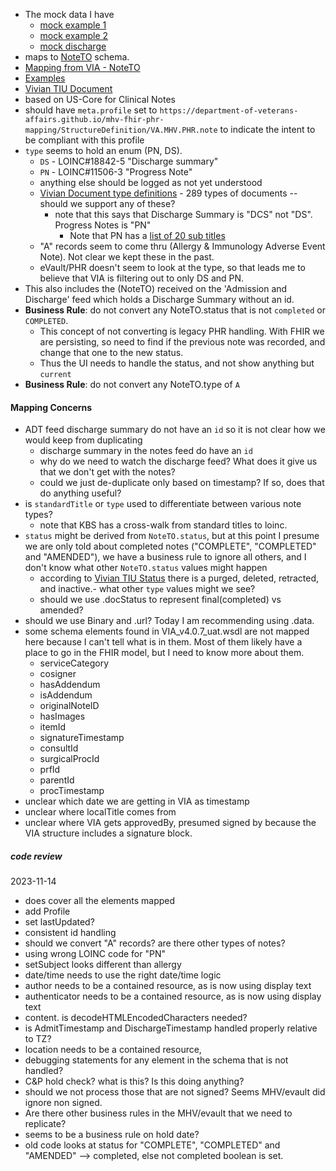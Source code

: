 
- The mock data I have
  - [mock example 1](https://github.com/department-of-veterans-affairs/mhv-fhir-phr-mapping/blob/main/mocks/notes.xml)
  - [mock example 2](https://github.com/department-of-veterans-affairs/mhv-fhir-phr-mapping/blob/main/mocks/note2.xml)
  - [mock discharge](https://github.com/department-of-veterans-affairs/mhv-fhir-phr-mapping/blob/main/mocks/discharge.xml)
- maps to [NoteTO](https://github.com/department-of-veterans-affairs/mhv-np-via-wsclient/blob/development/src/main/resources/VIA_v4.0.7_uat.wsdl) schema.
- [Mapping from VIA - NoteTO](StructureDefinition-VA.MHV.PHR.note-mappings.html#mappings-for-via-to-mhv-fhir-phr-noteto)
- [Examples](StructureDefinition-VA.MHV.PHR.note-examples.html)
- [Vivian TIU Document](https://vivian.worldvista.org/dox/Global_XlRJVSg4OTI1.html)
- based on US-Core for Clinical Notes
- should have `meta.profile` set to `https://department-of-veterans-affairs.github.io/mhv-fhir-phr-mapping/StructureDefinition/VA.MHV.PHR.note` to indicate the intent to be compliant with this profile
- `type` seems to hold an enum (PN, DS).
  - `DS` - LOINC#18842-5 \"Discharge summary\"
  - `PN` - LOINC#11506-3 \"Progress Note\"
  - anything else should be logged as not yet understood
  - [Vivian Document type definitions](https://vivian.worldvista.org/dox/Global_XlRJVSg4OTI1LjE=.html) - 289 types of documents -- should we support any of these?
    - note that this says that Discharge Summary is "DCS" not "DS". Progress Notes is "PN"
      - Note that PN has a [list of 20 sub titles](https://vivian.worldvista.org/vivian-data/8925_1/8925.1-3.html)
  - "A" records seem to come thru (Allergy & Immunology Adverse Event Note). Not clear we kept these in the past.
  - eVault/PHR doesn't seem to look at the type, so that leads me to believe that VIA is filtering out to only DS and PN.
- This also includes the (NoteTO) received on the 'Admission and Discharge' feed which holds a Discharge Summary without an id.
- **Business Rule**: do not convert any NoteTO.status that is not `completed` or `COMPLETED`.
  - This concept of not converting is legacy PHR handling. With FHIR we are persisting, so need to find if the previous note was recorded, and change that one to the new status.
  - Thus the UI needs to handle the status, and not show anything but `current`
- **Business Rule**: do not convert any NoteTO.type of `A`

#### Mapping Concerns

- ADT feed discharge summary do not have an `id` so it is not clear how we would keep from duplicating
  - discharge summary in the notes feed do have an `id`
  - why do we need to watch the discharge feed? What does it give us that we don't get with the notes?
  - could we just de-duplicate only based on timestamp? If so, does that do anything useful?
- is `standardTitle` or `type` used to differentiate between various note types?
  - note that KBS has a cross-walk from standard titles to loinc.
- `status` might be derived from `NoteTO.status`, but at this point I presume we are only told about completed notes ("COMPLETE", "COMPLETED" and "AMENDED"), we have a business rule to ignore all others, and I don't know what other `NoteTO.status` values might happen
  - according to [Vivian TIU Status](https://vivian.worldvista.org/dox/Global_XlRJVSg4OTI1LjY=.html) there is a purged, deleted, retracted, and inactive.- what other `type` values might we see?
  - should we use .docStatus to represent final(completed) vs amended?
- should we use Binary and .url? Today I am recommending using .data.
- some schema elements found in VIA_v4.0.7_uat.wsdl are not mapped here because I can't tell what is in them. Most of them likely have a place to go in the FHIR model, but I need to know more about them.
  - serviceCategory
  - cosigner
  - hasAddendum
  - isAddendum
  - originalNoteID
  - hasImages
  - itemId
  - signatureTimestamp
  - consultId
  - surgicalProcId
  - prfId
  - parentId
  - procTimestamp
- unclear which date we are getting in VIA as timestamp
- unclear where localTitle comes from
- unclear where VIA gets approvedBy, presumed signed by because the VIA structure includes a signature block.

##### code review

2023-11-14

- does cover all the elements mapped
- add Profile
- set lastUpdated?
- consistent id handling
- should we convert "A" records? are there other types of notes?
- using wrong LOINC code for "PN"
- setSubject looks different than allergy
- date/time needs to use the right date/time logic
- author needs to be a contained resource, as is now using display text
- authenticator needs to be a contained resource, as is now using display text
- content. is decodeHTMLEncodedCharacters needed?
- is AdmitTimestamp and DischargeTimestamp handled properly relative to TZ?
- location needs to be a contained resource, 
- debugging statements for any element in the schema that is not handled?
- C&P hold check?  what is this? Is this doing anything?
- should we not process those that are not signed? Seems MHV/evault did ignore non signed.
- Are there other business rules in the MHV/evault that we need to replicate?
- seems to be a business rule on hold date?
- old code looks at status for "COMPLETE", "COMPLETED" and "AMENDED" --> completed, else not completed boolean is set.

